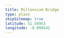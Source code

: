 ```yaml
---
title: Millennium Bridge
type: place
skipSitemap: true
latitude: 51.50953
longitude: -0.098542
---
```


